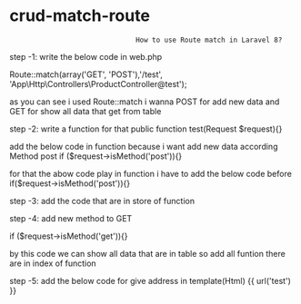 # crud-match-route

                                   How to use Route match in Laravel 8?

step -1: write the below code in web.php

Route::match(array('GET', 'POST'),'/test', 'App\Http\Controllers\ProductController@test'); 

as you can see i used Route::match 
i wanna POST for add new data 
and
GET for show all data that get from table




step -2: write a function for that
 public function test(Request $request){}

 add the below code in function because i want add new data according Method post
 if ($request->isMethod('post')){}

for that the abow code play in function i have to add the below code before 
if($request->isMethod('post')){} 




step -3: add the code that are in store of function




step -4: add new method to GET 

if ($request->isMethod('get')){}

by this code we can show all data that are in table
so add all funtion there are in index of function

step -5: add the below code for give address in template(Html)
{{ url('test') }}

